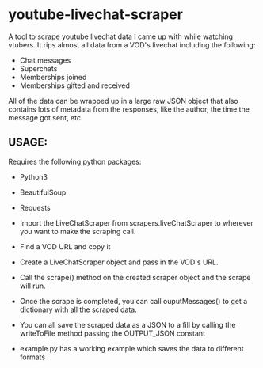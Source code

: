 # youtube-livechat-scraper
A tool to scrape youtube livechat data I came up with while watching vtubers. It rips almost all data from a VOD's livechat including the following:
- Chat messages
- Superchats
- Memberships joined
- Memberships gifted and received

All of the data can be wrapped up in a large raw JSON object that also contains lots of metadata from the responses, like the author, the time the message got sent, etc.

## USAGE:

Requires the following python packages:
  
  - Python3
  - BeautifulSoup
  - Requests
  
- Import the LiveChatScraper from scrapers.liveChatScraper to wherever you want to make the scraping call.
- Find a VOD URL and copy it
- Create a LiveChatScraper object and pass in the VOD's URL.
- Call the scrape() method on the created scraper object and the scrape will run.
- Once the scrape is completed, you can call ouputMessages() to get a dictionary with all the scraped data.
- You can all save the scraped data as a JSON to a fill by calling the writeToFile method passing the OUTPUT_JSON constant

* example.py has a working example which saves the data to different formats


  
  
  
